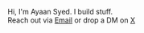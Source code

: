 Hi, I'm Ayaan Syed. I build stuff.   
Reach out via [Email](mailto://ay.syed@pm.me) or drop a DM on [X](https://x.com/antigodcomplex)

